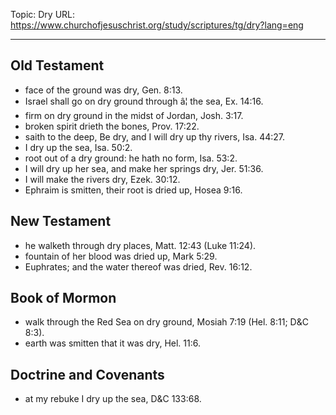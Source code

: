 Topic: Dry
URL: https://www.churchofjesuschrist.org/study/scriptures/tg/dry?lang=eng

---

## Old Testament

- face of the ground was dry, Gen. 8:13.
- Israel shall go on dry ground through â¦ the sea, Ex. 14:16.
- firm on dry ground in the midst of Jordan, Josh. 3:17.
- broken spirit drieth the bones, Prov. 17:22.
- saith to the deep, Be dry, and I will dry up thy rivers, Isa. 44:27.
- I dry up the sea, Isa. 50:2.
- root out of a dry ground: he hath no form, Isa. 53:2.
- I will dry up her sea, and make her springs dry, Jer. 51:36.
- I will make the rivers dry, Ezek. 30:12.
- Ephraim is smitten, their root is dried up, Hosea 9:16.

## New Testament

- he walketh through dry places, Matt. 12:43 (Luke 11:24).
- fountain of her blood was dried up, Mark 5:29.
- Euphrates; and the water thereof was dried, Rev. 16:12.

## Book of Mormon

- walk through the Red Sea on dry ground, Mosiah 7:19 (Hel. 8:11; D&C 8:3).
- earth was smitten that it was dry, Hel. 11:6.

## Doctrine and Covenants

- at my rebuke I dry up the sea, D&C 133:68.

